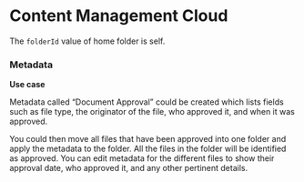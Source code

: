 # Content Management Cloud

The `folderId` value of home folder is self.

### Metadata 
**Use case**

Metadata called “Document Approval” could be created which lists fields such as file type, the originator of the file, who approved it, and when it was approved.

You could then move all files that have been approved into one folder and apply the metadata to the folder. All the files in the folder will be identified as approved. You can edit metadata for the different files to show their approval date, who approved it, and any other pertinent details.